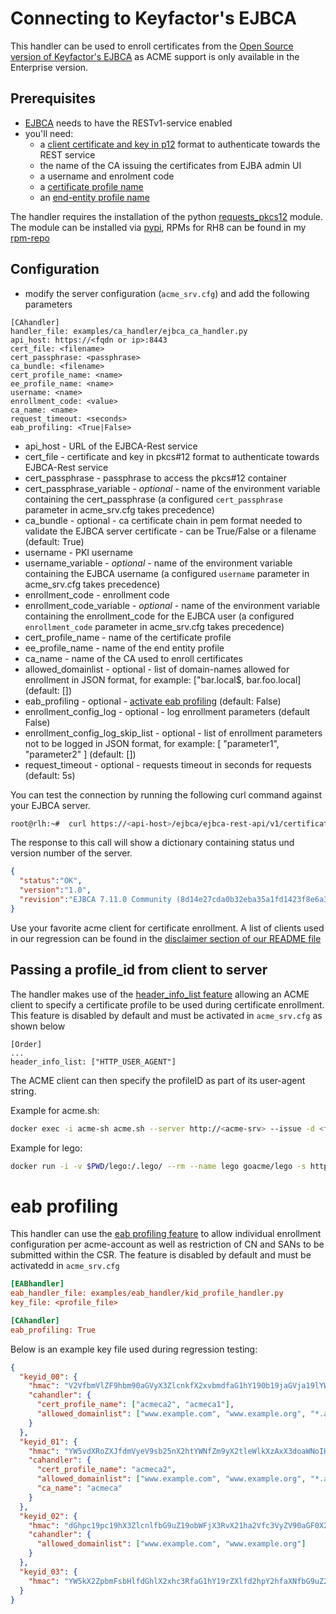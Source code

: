 <!-- markdownlint-disable  MD013 -->
<!-- wiki-title CA handler for EJBCA -->
# Connecting to Keyfactor's EJBCA

This handler can be used to enroll certificates from the [Open Source version of Keyfactor's EJBCA](https://www.ejbca.org) as ACME support is only available in the Enterprise version.

## Prerequisites

- [EJBCA](https://www.ejbca.org) needs to have the RESTv1-service enabled
- you'll need:
  - a [client certificate and key in p12](https://docs.keyfactor.com/ejbca/latest/authentication-methods) format to authenticate towards the REST service
  - the name of the CA issuing the certificates from EJBA admin UI
  - a username and enrolment code
  - a [certificate profile name](https://docs.keyfactor.com/ejbca/latest/certificate-profiles-overview)
  - an [end-entity profile name](https://docs.keyfactor.com/ejbca/latest/end-entity-profiles-overview)

The handler requires the installation of the python [requests_pkcs12](https://github.com/m-click/requests_pkcs12) module. The module can be installed via [pypi](https://pypi.org/project/requests-pkcs12/), RPMs for RH8 can be found in my [rpm-repo](https://github.com/grindsa/sbom/tree/main/rpm-repo/RPMs)

## Configuration

- modify the server configuration (`acme_srv.cfg`) and add the following parameters

```config
[CAhandler]
handler_file: examples/ca_handler/ejbca_ca_handler.py
api_host: https://<fqdn or ip>:8443
cert_file: <filename>
cert_passphrase: <passphrase>
ca_bundle: <filename>
cert_profile_name: <name>
ee_profile_name: <name>
username: <name>
enrollment_code: <value>
ca_name: <name>
request_timeout: <seconds>
eab_profiling: <True|False>
```

- api_host - URL of the EJBCA-Rest service
- cert_file - certificate and key in pkcs#12 format to authenticate towards EJBCA-Rest service
- cert_passphrase - passphrase to access the pkcs#12 container
- cert_passphrase_variable - *optional* - name of the environment variable containing the cert_passphrase (a configured `cert_passphrase` parameter in acme_srv.cfg takes precedence)
- ca_bundle - optional - ca certificate chain in pem format needed to validate the EJBCA server certificate - can be True/False or a filename (default: True)
- username - PKI username
- username_variable - *optional* - name of the environment variable containing the EJBCA username (a configured `username` parameter in acme_srv.cfg takes precedence)
- enrollment_code - enrollment code
- enrollment_code_variable - *optional* - name of the environment variable containing the enrollment_code for the EJBCA user (a configured `enrollment_code` parameter in acme_srv.cfg takes precedence)
- cert_profile_name - name of the certificate profile
- ee_profile_name - name of the end entity profile
- ca_name - name of the CA used to enroll certificates
- allowed_domainlist - optional - list of domain-names allowed for enrollment in JSON format, for example: ["bar.local$, bar.foo.local] (default: [])
- eab_profiling - optional - [activate eab profiling](eab_profiling.md) (default: False)
- enrollment_config_log - optional - log enrollment parameters (default False)
- enrollment_config_log_skip_list - optional - list of enrollment parameters not to be logged in JSON format, for example: [ "parameter1", "parameter2" ] (default: [])
- request_timeout - optional - requests timeout in seconds for requests (default: 5s)

You can test the connection by running the following curl command against your EJBCA server.

```bash
root@rlh:~#  curl https://<api-host>/ejbca/ejbca-rest-api/v1/certificate/status --cert-type P12 --cert <cert_file>:<cert_passphrase> --cacert <ca_bundle>
```

The response to this call will show a dictionary containing status und version number of the server.

```json
{
  "status":"OK",
  "version":"1.0",
  "revision":"EJBCA 7.11.0 Community (8d14e27cda0b32eba35a1fd1423f8e6a31d1ed8e)"
}
```

Use your favorite acme client for certificate enrollment. A list of clients used in our regression can be found in the [disclaimer section of our README file](../README.md)

## Passing a profile_id from client to server

The handler makes use of the [header_info_list feature](header_info.md) allowing an ACME client to specify a certificate profile to be used during certificate enrollment. This feature is disabled by default and must be activated in `acme_srv.cfg` as shown below

```config
[Order]
...
header_info_list: ["HTTP_USER_AGENT"]
```

The ACME client can then specify the profileID as part of its user-agent string.

Example for acme.sh:

```bash
docker exec -i acme-sh acme.sh --server http://<acme-srv> --issue -d <fqdn> --standalone --useragent cert_profile_name=acme_clt --debug 3 --output-insecure
```

Example for lego:

```bash
docker run -i -v $PWD/lego:/.lego/ --rm --name lego goacme/lego -s http://<acme-srv> -a --email "lego@example.com" --user-agent cert_profile_name=acme_clt -d <fqdn> --http run
```

# eab profiling

This handler can use the [eab profiling feature](eab_profiling.md) to allow individual enrollment configuration per acme-account as well as restriction of CN and SANs to be submitted within the CSR. The feature is disabled by default and must be activatedd in `acme_srv.cfg`

```cfg
[EABhandler]
eab_handler_file: examples/eab_handler/kid_profile_handler.py
key_file: <profile_file>

[CAhandler]
eab_profiling: True
```

Below is an example key file used during regression testing:

```json
{
  "keyid_00": {
    "hmac": "V2VfbmVlZF9hbm90aGVyX3ZlcnkfX2xvbmdfaG1hY190b19jaGVja19lYWJfZm9yX2tleWlkXzAwX2FzX2xlZ29fZW5mb3JjZXNfYW5faG1hY19sb25nZXJfdGhhbl8yNTZfYml0cw",
    "cahandler": {
      "cert_profile_name": ["acmeca2", "acmeca1"],
      "allowed_domainlist": ["www.example.com", "www.example.org", "*.acme"]
    }
  },
  "keyid_01": {
    "hmac": "YW5vdXRoZXJfdmVyeV9sb25nX2htYWNfZm9yX2tleWlkXzAxX3doaWNoIHdpbGxfYmUgdXNlZF9kdXJpbmcgcmVncmVzc2lvbg",
    "cahandler": {
      "cert_profile_name": "acmeca2",
      "allowed_domainlist": ["www.example.com", "www.example.org", "*.acme"],
      "ca_name": "acmeca"
    }
  },
  "keyid_02": {
    "hmac": "dGhpc19pc19hX3ZlcnlfbG9uZ19obWFjX3RvX21ha2Vfc3VyZV90aGF0X2l0c19tb3JlX3RoYW5fMjU2X2JpdHM",
    "cahandler": {
      "allowed_domainlist": ["www.example.com", "www.example.org"]
    }
  },
  "keyid_03": {
    "hmac": "YW5kX2ZpbmFsbHlfdGhlX2xhc3RfaG1hY19rZXlfd2hpY2hfaXNfbG9uZ2VyX3RoYW5fMjU2X2JpdHNfYW5kX3Nob3VsZF93b3Jr"
  }
}
```
